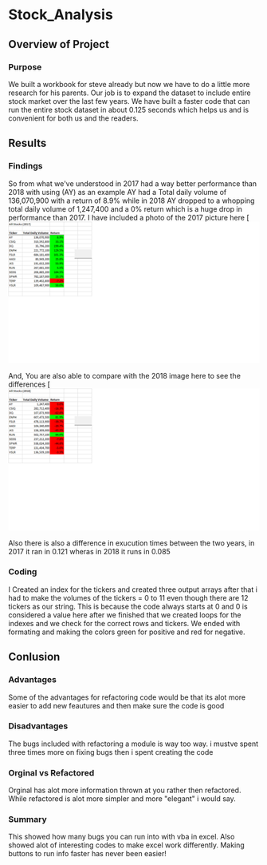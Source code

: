 # Stock_Analysis

## Overview of Project

### Purpose

We built a workbook for steve already but now we have to do a little more research for his parents. Our job is to expand the dataset to include entire stock market over the last few years. We have built a faster code that can run the entire stock dataset in about 0.125 seconds which helps us and is convenient for both us and the readers.

## Results

### Findings
 So from what we've understood in 2017 had a way better performance than 2018 with using (AY) as an example AY had a Total daily volume of 136,070,900 with a return of 8.9% while in 2018 AY dropped to a whopping total daily volume of 1,247,400 and a 0% return which is a huge drop in performance than 2017. I have included a photo of the 2017 picture here 
 [![VBA_Challenge_2017](Resources/VBA_Challenge_2017.png)
 
 And, You are also able to compare with the 2018 image here to see the differences
 [![VBA_Challenge_2018](/Resources/VBA_Challenge_2018.png)

Also there is also a difference in exucution times between the two years, in 2017 it ran in 0.121 wheras in 2018 it runs in 0.085

### Coding 

I Created an index for the tickers and created three output arrays after that i had to make the volumes of the tickers = 0 to 11 even though there are 12 tickers as our string. This is because the code always starts at 0 and 0 is considered a value here after we finished that we created loops for the indexes and we check for the correct rows and tickers. We ended with formating and making the colors green for positive and red for negative.


## Conlusion

### Advantages 
Some of the advantages for refactoring code would be that its alot more easier to add new feautures and then make sure the code is good

### Disadvantages 
The bugs included with refactoring a module is way too way. i mustve spent three times more on fixing bugs then i spent creating the code

### Orginal vs Refactored
Orginal has alot more information thrown at you rather then refactored. While refactored is alot more simpler and more "elegant" i would say.

### Summary
This showed how many bugs you can run into with vba in excel. Also showed alot of interesting codes to make excel work differently. Making buttons to run info faster has never been easier!

